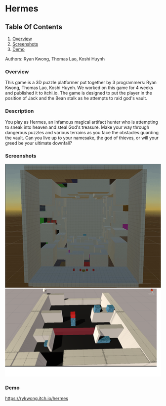 # Hermes
## Table Of Contents
1. [Overview](#Overview)
2. [Screenshots](#Screenshots)
3. [Demo](#Demo)

Authors: Ryan Kwong, Thomas Lao, Koshi Huynh

### Overview
 
This game is a 3D puzzle platformer put together by 3 programmers: Ryan Kwong, Thomas Lao, Koshi Huynh. We worked on this game for 4 weeks and published it to itchi.io.
The game is designed to put the player in the position of Jack and the Bean stalk as he attempts to raid god's vault. 

  
### Description

You play as Hermes, an infamous magical artifact hunter who is attempting to sneak into heaven and steal God's treasure. 
Make your way through dangerous puzzles and various terrains as you face the obstacles guarding the vault. 
Can you live up to your namesake, the god of thieves, or will your greed be your ultimate downfall?  

### Screenshots
<img src="2k9mZv.gif" width="600" />

<img src = "EasyLevel1FirstPuzzle.png" width = "600 " />

 
### Demo

https://rykwong.itch.io/hermes


